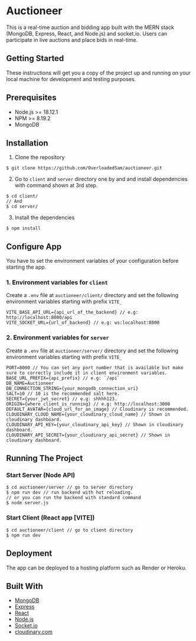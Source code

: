 # Auctioneer

This is a real-time auction and bidding app built with the MERN stack (MongoDB, Express, React, and Node.js) and socket.io. Users can participate in live auctions and place bids in real-time.

## Getting Started

These instructions will get you a copy of the project up and running on your local machine for development and testing purposes.

## Prerequisites

- Node.js >= 18.12.1
- NPM >= 8.19.2
- MongoDB

## Installation

  1. Clone the repository

    $ git clone https://github.com/OverloadedSam/auctioneer.git

  2. Go to `client` and `server` directory one by and and install dependencies with command shown at 3rd step.

    $ cd client/
    // And
    $ cd server/


  3. Install the dependencies

    $ npm install

## Configure App

You have to set the environment variables of your configuration before starting the app.

### 1. Environment variables for `client`

Create a `.env` file at `auctioneer/client/` directory and set the following environment variables starting with prefix `VITE_`

    VITE_BASE_API_URL={api_url_of_the_backend} // e.g: http://localhost:8000/api
    VITE_SOCKET_URL={url_of_backend} // e.g: ws:localhost:8000

### 2. Environment variables for `server`

Create a `.env` file at `auctioneer/server/` directory and set the following environment variables starting with prefix `VITE_`

    PORT=8000 // You can set any port number that is available but make sure to correctly include it in client environment variables.
    BASE_URL_PREFIX={api_prefix} // e.g: `/api`
    DB_NAME=Auctioneer
    DB_CONNECTION_STRING={your_mongodb_connection_uri}
    SALT=10 // 10 is the recommended salt here.
    SECRET={your_jwt_secret} // e.g: shhhh123.
    ORIGIN={where_client_is_running} // e.g: http://localhost:3000
    DEFAULT_AVATAR={cloud_url_for_an_image} // Cloudinary is recommended.
    CLOUDINARY_CLOUD_NAME={your_cloudinary_cloud_name} // Shown in cloudinary dashboard.
    CLOUDINARY_API_KEY={your_cloudinary_api_key} // Shown in cloudinary dashboard.
    CLOUDINARY_API_SECRET={your_cloudinary_api_secret} // Shown in cloudinary dashboard.


## Running The Project
### Start Server (Node API)

    $ cd auctioneer/server // go to server directory
    $ npm run dev // run backend with hot reloading.
    // or you can run the backend with standard command
    $ node server.js

### Start Client (React app [VITE])

    $ cd auctioneer/client // go to client directory
    $ npm run dev

## Deployment

The app can be deployed to a hosting platform such as Render or Heroku.

## Built With

- [MongoDB](https://www.mongodb.com/)
- [Express](https://expressjs.com/)
- [React](https://reactjs.org/)
- [Node.js](https://nodejs.org/)
- [Socket.io](https://socket.io/)
- [cloudinary.com](https://cloudinary.com/)
